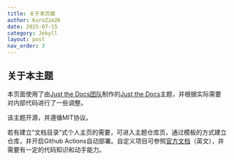 ```yaml
---
title: 关于本页面
author: KuroZim26
date: 2025-07-15
category: Jekyll
layout: post
nav_order: 3
---
```


## 关于本主题

本页面使用了由[Just the Docs团队](https://github.com/just-the-docs)制作的[Just the Docs](https://github.com/just-the-docs/just-the-docs)主题，并根据实际需要对内部代码进行了一些调整。

该主题开源，并遵循MIT协议。

若有建立“文档目录”式个人主页的需要，可进入主题仓库页，通过模板的方式建立仓库，并开启Github Actions自动部署。自定义项目可参照[官方文档](https://just-the-docs.com/)（英文），并需要有一定的代码知识和动手能力。
